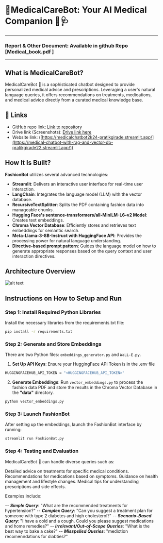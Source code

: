 # 🤖MedicalCareBot: Your AI Medical Companion 💊🩺
----------------------------------------------------------
### Report & Other Document: Available in github Repo [Medical_book.pdf ]
----------------------------------------------------------
## What is MedicalCareBot?
MedicalCareBot 🤖 is a sophisticated chatbot designed to provide personalized medical advice and prescriptions. Leveraging a user's natural language queries, it offers recommendations on treatments, medications, and medical advice directly from a curated medical knowledge base.

## 🔗 Links

- GitHub repo link: [Link to repository](https://github.com/Pratikgirade)
- Drive link (Screenshots): [Drive link here](https://drive.google.com/drive/folders/1BPsnG4dGkSXDEvNIk5FAyBg4-OQUFdLA?usp=drive_link)
- Website link: ([https://medicalchatbot2k24-pratikgirade.streamlit.app/](https://medical-chatbot-with-rag-and-vector-db-pratikgirade22.streamlit.app/))

## How It Is Built?

**FashionBot** utilizes several advanced technologies:

- **Streamlit**: Delivers an interactive user interface for real-time user interaction.
- **LangChain**: Integrates the language model (LLM) with the vector database.
- **RecursiveTextSplitter**: Splits the PDF containing fashion data into manageable chunks.
- **Hugging Face's sentence-transformers/all-MiniLM-L6-v2 Model**: Creates text embeddings.
- **Chroma Vector Database**: Efficiently stores and retrieves text embeddings for semantic search.
- **Meta-Llama-3-8B-Instruct with HuggingFace API**: Provides the processing power for natural language understanding.
- **Directive-based prompt pattern**: Guides the language model on how to generate appropriate responses based on the query context and user interaction directives.

## Architecture Overview
![alt text](Medical_Bot_Architecture.png)

## Instructions on How to Setup and Run

### Step 1: Install Required Python Libraries

Install the necessary libraries from the requirements.txt file:

```bash
pip install -r requirements.txt
```
### Step 2: Generate and Store Embeddings
There are two Python files: `embeddings_generator.py` and `WaLL-E.py`.

1. **Set Up API Keys**: Ensure your HuggingFace API Token is in the .env file
```bash
HUGGINGFACEHUB_API_TOKEN = "<HUGGINGFACEHUB_API_TOKEN>"
```
2. **Generate Embeddings**: Run `vector_embeddings.py` to process the fashion data PDF and store the results in the Chroma Vector Database in the **"data"** directory.
```bash 
python vector_embeddings.py
```

### Step 3: Launch FashionBot
After setting up the embeddings, launch the FashionBot interface by running:
```bash
streamlit run FashionBot.py
```

### Step 4: Testing and Evaluation
MedicalCareBot 🤖 can handle diverse queries such as:

Detailed advice on treatments for specific medical conditions.
Recommendations for medications based on symptoms.
Guidance on health management and lifestyle changes.
Medical tips for understanding prescriptions and side effects.

Examples include:

-- ***Simple Query***: "What are the recommended treatments for hypertension?"
-- ***Complex Query***: "Can you suggest a treatment plan for someone with type 2 diabetes and high cholesterol?"
-- ***Scenario-Based Query***: "I have a cold and a cough. Could you please suggest medications and home remedies?"
-- ***Irrelevant/Out-of-Scope Queries***: "What is the best way to bake a cake?"
-- ***Misspelled Queries***: "mediction recomenndations for diabties?"

